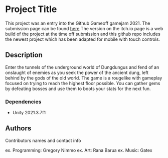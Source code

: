 # Project Title

This project was an entry into the Github Gameoff gamejam 2021. The submission page can be found [here](https://itch.io/jam/game-off-2021/rate/1298300)
The version on the itch.io page is a web build of the project at the time off submission and this github repo includes the newest project which has been adapted for mobile with touch controls.

## Description

Enter the tunnels of the underground world of Dungdungus and fend of an onslaught of enemies as you seek the power of the ancient dung, left behind by the gods of the old world. The game is a rougelike with gameplay focused on trying to reach the highest floor possible. You can gather gems by defeating bosses and use them to boots your stats for the next fun.

### Dependencies

* Unity 2021.3.7f1

## Authors

Contributors names and contact info

ex. Programming: Gregory Nimmo 
ex. Art: Rana Barua
ex. Music: Gatex
